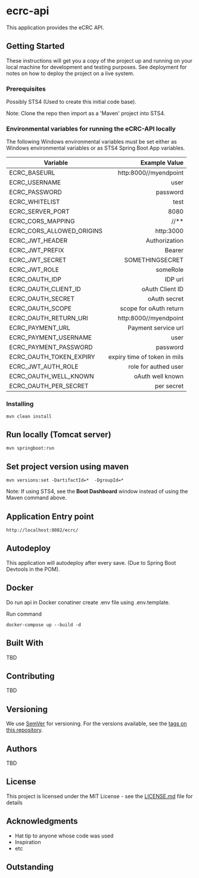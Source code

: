 # ecrc-api

This application provides the eCRC API. 

## Getting Started

These instructions will get you a copy of the project up and running on your local machine for development and testing purposes. See deployment for notes on how to deploy the project on a live system.

### Prerequisites
 
Possibly STS4 (Used to create this initial code base). 

Note: Clone the repo then import as a 'Maven' project into STS4.

### Environmental variables for running the eCRC-API locally

The following Windows environmental variables must be set either as Windows environmental variables or as STS4 Spring Boot App variables.

| Variable                   | Example Value                |
| -------------------------- |-----------------------------:|
| ECRC_BASEURL               | http:8000//myendpoint        |
| ECRC_USERNAME              | user                         |
| ECRC_PASSWORD              | password                     |
| ECRC_WHITELIST             | test                         |
| ECRC_SERVER_PORT           | 8080                         |
| ECRC_CORS_MAPPING          | //**                         |
| ECRC_CORS_ALLOWED_ORIGINS  | http:3000                    |
| ECRC_JWT_HEADER            | Authorization                |
| ECRC_JWT_PREFIX            | Bearer                       |
| ECRC_JWT_SECRET            | SOMETHINGSECRET              |
| ECRC_JWT_ROLE              | someRole                     |
| ECRC_OAUTH_IDP             | IDP url                      |
| ECRC_OAUTH_CLIENT_ID       | oAuth Client ID              |
| ECRC_OAUTH_SECRET          | oAuth secret                 |
| ECRC_OAUTH_SCOPE           | scope for oAuth return       |
| ECRC_OAUTH_RETURN_URI      | http:8000//myendpoint        |
| ECRC_PAYMENT_URL           | Payment service url          |
| ECRC_PAYMENT_USERNAME      | user                         |
| ECRC_PAYMENT_PASSWORD      | password                     |
| ECRC_OAUTH_TOKEN_EXPIRY    | expiry time of token in mils |
| ECRC_JWT_AUTH_ROLE         | role for authed user         |
| ECRC_OAUTH_WELL_KNOWN      | oAuth well known             |
| ECRC_OAUTH_PER_SECRET      | per secret                   |




### Installing

```
mvn clean install
```

## Run locally (Tomcat server)

```
mvn springboot:run
```

## Set project version using maven

```
mvn versions:set -DartifactId=*  -DgroupId=*
```

Note: If using STS4, see the **Boot Dashboard** window instead of using the Maven command above. 

## Application Entry point

```
http://localhost:8082/ecrc/
```

## Autodeploy

This application will autodeploy after every save. (Due to Spring Boot Devtools in the POM).  

## Docker

Do run api in Docker conatiner create .env file using .env.template.

Run command 
```
docker-compose up --build -d
```

## Built With

TBD

## Contributing

TBD

## Versioning

We use [SemVer](http://semver.org/) for versioning. For the versions available, see the [tags on this repository](https://github.com/your/project/tags). 

## Authors

TBD

## License

This project is licensed under the MIT License - see the [LICENSE.md](LICENSE.md) file for details

## Acknowledgments

* Hat tip to anyone whose code was used
* Inspiration
* etc

## Outstanding 


